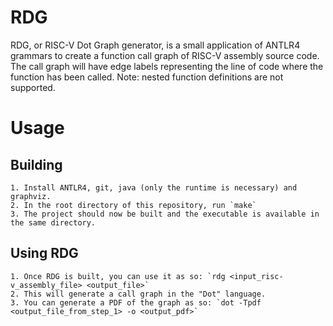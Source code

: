 # RDG

RDG, or RISC-V Dot Graph generator, is a small application of ANTLR4 grammars
to create a function call graph of RISC-V assembly source code. The call graph
will have edge labels representing the line of code where the function has been
called. Note: nested function definitions are not supported.

# Usage
## Building
    1. Install ANTLR4, git, java (only the runtime is necessary) and graphviz.
    2. In the root directory of this repository, run `make`
    3. The project should now be built and the executable is available in the same directory.

## Using RDG
    1. Once RDG is built, you can use it as so: `rdg <input_risc-v_assembly_file> <output_file>`
    2. This will generate a call graph in the "Dot" language.
    3. You can generate a PDF of the graph as so: `dot -Tpdf <output_file_from_step_1> -o <output_pdf>`
